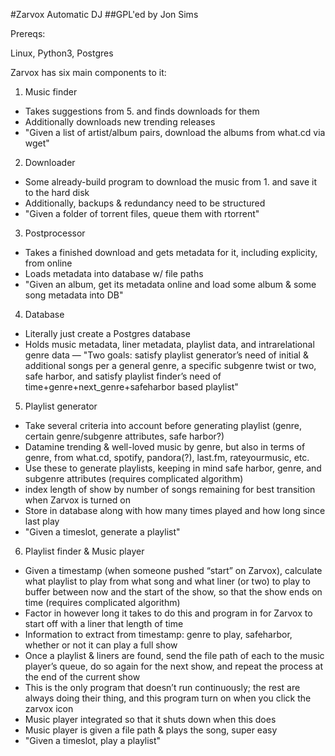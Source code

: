 #Zarvox Automatic DJ
##GPL'ed by Jon Sims

Prereqs:

Linux, Python3, Postgres

Zarvox has six main components to it:

1. Music finder
 - Takes suggestions from 5. and finds downloads for them
 - Additionally downloads new trending releases
 - "Given a list of artist/album pairs, download the albums from what.cd via wget"

2. Downloader
 - Some already-build program to download the music from 1. and save it to the hard disk
 - Additionally, backups & redundancy need to be structured
 - "Given a folder of torrent files, queue them with rtorrent"

3. Postprocessor
 - Takes a finished download and gets metadata for it, including explicity, from online
 - Loads metadata into database w/ file paths
 - "Given an album, get its metadata online and load some album & some song metadata into DB"

4. Database
 - Literally just create a Postgres database
 - Holds music metadata, liner metadata, playlist data, and intrarelational genre data
 — "Two goals: satisfy playlist generator’s need of initial & additional songs per a general genre, a specific subgenre twist or two, safe harbor, and satisfy playlist finder’s need of time+genre+next_genre+safeharbor based playlist"


5. Playlist generator
 - Take several criteria into account before generating playlist (genre, certain genre/subgenre attributes, safe harbor?)
 - Datamine trending & well-loved music by genre, but also in terms of genre, from what.cd, spotify, pandora(?), last.fm, rateyourmusic, etc.
 - Use these to generate playlists, keeping in mind safe harbor, genre, and subgenre attributes (requires complicated algorithm)
 - index length of show by number of songs remaining for best transition when Zarvox is turned on
 - Store in database along with how many times played and how long since last play
 - "Given a timeslot, generate a playlist"

6. Playlist finder & Music player
 - Given a timestamp (when someone pushed “start” on Zarvox), calculate what playlist to play from what song and what liner (or two) to play to buffer between now and the start of the show, so that the show ends on time (requires complicated algorithm)
 - Factor in however long it takes to do this and program in for Zarvox to start off with a liner that length of time
 - Information to extract from timestamp: genre to play, safeharbor, whether or not it can play a full show
 - Once a playlist & liners are found, send the file path of each to the music player’s queue, do so again for the next show, and repeat the process at the end of the current show
 - This is the only program that doesn’t run continuously; the rest are always doing their thing, and this program turn on when you click the zarvox icon
 - Music player integrated so that it shuts down when this does
 - Music player is given a file path & plays the song, super easy
 - "Given a timeslot, play a playlist"
